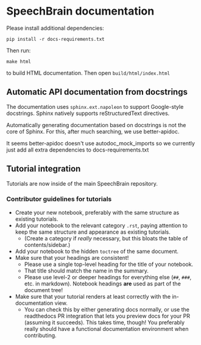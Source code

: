 # SpeechBrain documentation

Please install additional dependencies:

```
pip install -r docs-requirements.txt
```

Then run:
```
make html
```
to build HTML documentation. Then open `build/html/index.html`

## Automatic API documentation from docstrings

The documentation uses `sphinx.ext.napoleon` to support Google-style
docstrings. Sphinx natively supports reStructuredText directives.

Automatically generating documentation based on docstrings is not the
core of Sphinx. For this, after much searching, we use better-apidoc.

It seems better-apidoc doesn't use autodoc\_mock\_imports so we currently just
add all extra dependencies to docs-requirements.txt

## Tutorial integration

Tutorials are now inside of the main SpeechBrain repository.

### Contributor guidelines for tutorials

- Create your new notebook, preferably with the same structure as existing tutorials.
- Add your notebook to the relevant category `.rst`, paying attention to keep the same structure and appearance as existing tutorials.
  - (Create a category if _really_ necessary, but this bloats the table of contents/sidebar.)
- Add your notebook to the hidden `toctree` of the same document.
- Make sure that your headings are consistent!
  - Please use a single top-level heading for the title of your notebook.
  - That title should match the name in the summary.
  - Please use level-2 or deeper headings for everything else (`##`, `###`, etc. in markdown). Notebook headings **are** used as part of the document tree!
- Make sure that your tutorial renders at least correctly with the in-documentation view.
  - You can check this by either generating docs normally, or use the readthedocs PR integration that lets you preview docs for your PR (assuming it succeeds). This takes time, though! You preferably really should have a functional documentation environment when contributing.